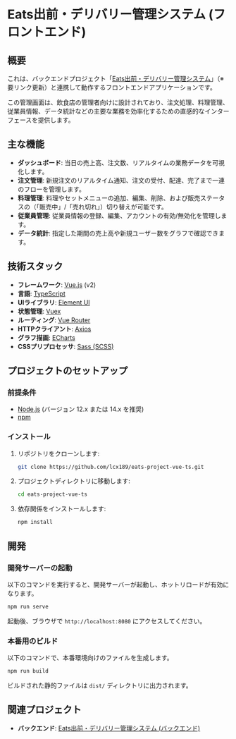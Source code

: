 # Eats出前・デリバリー管理システム (フロントエンド)

## 概要

これは、バックエンドプロジェクト「[Eats出前・デリバリー管理システム](https://github.com/your-username/eats-backend-project-link)」（※要リンク更新）と連携して動作するフロントエンドアプリケーションです。

この管理画面は、飲食店の管理者向けに設計されており、注文処理、料理管理、従業員情報、データ統計などの主要な業務を効率化するための直感的なインターフェースを提供します。

## 主な機能

- **ダッシュボード**: 当日の売上高、注文数、リアルタイムの業務データを可視化します。
- **注文管理**: 新規注文のリアルタイム通知、注文の受付、配達、完了まで一連のフローを管理します。
- **料理管理**: 料理やセットメニューの追加、編集、削除、および販売ステータスの（「販売中」/「売れ切れ」）切り替えが可能です。
- **従業員管理**: 従業員情報の登録、編集、アカウントの有効/無効化を管理します。
- **データ統計**: 指定した期間の売上高や新規ユーザー数をグラフで確認できます。

## 技術スタック

- **フレームワーク**: [Vue.js](https://vuejs.org/) (v2)
- **言語**: [TypeScript](https://www.typescriptlang.org/)
- **UIライブラリ**: [Element UI](https://element.eleme.io/)
- **状態管理**: [Vuex](https://vuex.vuejs.org/)
- **ルーティング**: [Vue Router](https://router.vuejs.org/)
- **HTTPクライアント**: [Axios](https://axios-http.com/)
- **グラフ描画**: [ECharts](https://echarts.apache.org/)
- **CSSプリプロセッサ**: [Sass (SCSS)](https://sass-lang.com/)

## プロジェクトのセットアップ

### 前提条件

- [Node.js](https://nodejs.org/) (バージョン 12.x または 14.x を推奨)
- [npm](https://www.npmjs.com/)

### インストール

1.  リポジトリをクローンします:
    ```sh
    git clone https://github.com/lcx189/eats-project-vue-ts.git
    ```

2.  プロジェクトディレクトリに移動します:
    ```sh
    cd eats-project-vue-ts
    ```

3.  依存関係をインストールします:
    ```sh
    npm install
    ```

## 開発

### 開発サーバーの起動

以下のコマンドを実行すると、開発サーバーが起動し、ホットリロードが有効になります。
```sh
npm run serve
```
起動後、ブラウザで `http://localhost:8080` にアクセスしてください。

### 本番用のビルド

以下のコマンドで、本番環境向けのファイルを生成します。
```sh
npm run build
```
ビルドされた静的ファイルは `dist/` ディレクトリに出力されます。

## 関連プロジェクト

- **バックエンド**: [Eats出前・デリバリー管理システム (バックエンド)](https://github.com/lcx189/eats-project)

